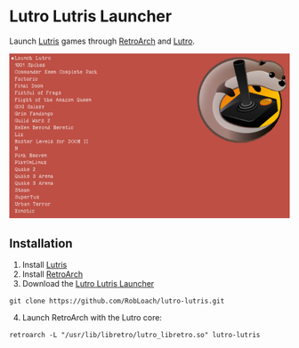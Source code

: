 # Lutro Lutris Launcher

Launch [Lutris](http://lutris.net) games through  [RetroArch](http://libretro.com) and [Lutro](http://github.com/libretro/libretro-lutro).

![Lutro Lutris Launcher Screenshot](resources/screenshot.png)

## Installation

1. Install [Lutris](https://lutris.net/)
2. Install [RetroArch](http://libretro.com)
3. Download the [Lutro Lutris Launcher](http://github.com/RobLoach/lutro-lutris)

  ```
  git clone https://github.com/RobLoach/lutro-lutris.git
  ```

4. Launch RetroArch with the Lutro core:

  ```
  retroarch -L "/usr/lib/libretro/lutro_libretro.so" lutro-lutris
  ```
